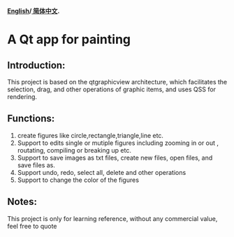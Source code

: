 
**[English](README.md)/[ 简体中文](README_zh.md).**

# A Qt app for painting
## Introduction:
This project is based on the qtgraphicview architecture, which facilitates the selection, drag, and other operations of graphic items, and uses QSS for rendering.

## Functions:
1. create figures like circle,rectangle,triangle,line etc.     
2. Support to edits single or mutiple figures including zooming in or out , routating, compiling or breaking up etc.
3. Support to save images as txt files, create new files, open files, and save files as.
4. Support undo, redo, select all, delete and other operations
5. Support to change the color of the figures

## Notes:
This project is only for learning reference, without any commercial value, feel free to quote
